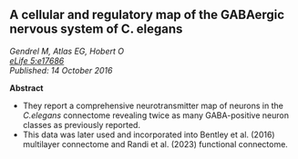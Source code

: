 ##  A cellular and regulatory map of the GABAergic nervous system of C. elegans 
_Gendrel M, Atlas EG, Hobert O <br> [eLife 5:e17686](https://doi.org/10.7554/eLife.17686) <br>  Published: 14 October 2016_

**Abstract**

- They report a comprehensive neurotransmitter map of neurons in the _C.elegans_ connectome revealing twice as many GABA-positive neuron classes as previously reported.
- This data was later used and incorporated into Bentley et al. (2016) multilayer connectome and Randi et al. (2023) functional connectome.

